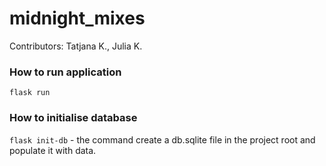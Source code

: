 # midnight_mixes

Contributors: Tatjana K., Julia K.

### How to run application

```flask run```

### How to initialise database

```flask init-db``` - the command create a db.sqlite file in the project root and populate it with data.
